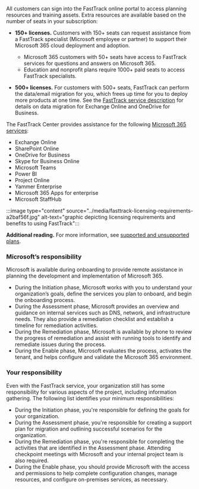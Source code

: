 All customers can sign into the FastTrack online portal to access planning resources and training assets. Extra resources are available based on the number of seats in your subscription:

 *  **150+ licenses.** Customers with 150+ seats can request assistance from a FastTrack specialist (Microsoft employee or partner) to support their Microsoft 365 cloud deployment and adoption.
    
     *  Microsoft 365 customers with 50+ seats have access to FastTrack services for questions and answers on Microsoft 365.
     *  Education and nonprofit plans require 1000+ paid seats to access FastTrack specialists.
 *  **500+ licenses.** For customers with 500+ seats, FastTrack can perform the data/email migration for you, which frees up time for you to deploy more products at one time. See the [FastTrack service description](http://aka.ms/fasttrackservicedescription?azure-portal=true) for details on data migration for Exchange Online and OneDrive for Business.

The FastTrack Center provides assistance for the following [Microsoft 365 services](https://technet.microsoft.com/library/office-365-service-descriptions.aspx?azure-portal=true):

 *  Exchange Online
 *  SharePoint Online
 *  OneDrive for Business
 *  Skype for Business Online
 *  Microsoft Teams
 *  Power BI
 *  Project Online
 *  Yammer Enterprise
 *  Microsoft 365 Apps for enterprise
 *  Microsoft StaffHub

:::image type="content" source="../media/fasttrack-licensing-requirements-a2baf56f.jpg" alt-text="graphic depicting licensing requirements and benefits to using FastTrack":::


**Additional reading.** For more information, see [supported and unsupported plans](https://docs.microsoft.com/fasttrack/m365-eligible-services-and-plans?azure-portal=true).<br>

### Microsoft’s responsibility

Microsoft is available during onboarding to provide remote assistance in planning the development and implementation of Microsoft 365.

 *  During the Initiation phase, Microsoft works with you to understand your organization’s goals, define the services you plan to onboard, and begin the onboarding process.
 *  During the Assessment phase, Microsoft provides an overview and guidance on internal services such as DNS, network, and infrastructure needs. They also provide a remediation checklist and establish a timeline for remediation activities.
 *  During the Remediation phase, Microsoft is available by phone to review the progress of remediation and assist with running tools to identify and remediate issues during the process.
 *  During the Enable phase, Microsoft evaluates the process, activates the tenant, and helps configure and validate the Microsoft 365 environment.

### Your responsibility

Even with the FastTrack service, your organization still has some responsibility for various aspects of the project, including information gathering. The following list identifies your minimum responsibilities:

 *  During the Initiation phase, you're responsible for defining the goals for your organization.
 *  During the Assessment phase, you're responsible for creating a support plan for migration and outlining successful scenarios for the organization.
 *  During the Remediation phase, you're responsible for completing the activities that are identified in the Assessment phase. Attending checkpoint meetings with Microsoft and your internal project team is also required.
 *  During the Enable phase, you should provide Microsoft with the access and permissions to help complete configuration changes, manage resources, and configure on-premises services, as necessary.

‎

